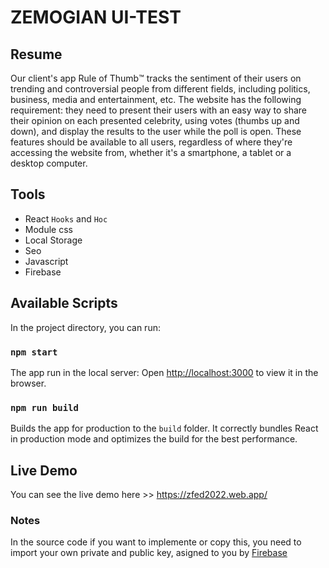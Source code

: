 # ZEMOGIAN UI-TEST

## Resume

Our client's app Rule of Thumb™️ tracks the sentiment of their users on trending and controversial people from different fields, including politics, business, media and entertainment, etc. The website has the following requirement: they need to present their users with an easy way to share their opinion on each presented celebrity, using votes (thumbs up and down), and display the results to the user while the poll is open. These features should be available to all users, regardless of where they're accessing the website from, whether it's a smartphone, a tablet or a desktop computer.

## Tools

- React ``Hooks`` and ``Hoc``
- Module css
- Local Storage
- Seo
- Javascript
- Firebase

## Available Scripts

In the project directory, you can run:

### `npm start`

The app run in the local server:
Open [http://localhost:3000](http://localhost:3000) to view it in the browser.


### `npm run build`

Builds the app for production to the `build` folder.
It correctly bundles React in production mode and optimizes the build for the best performance.

## Live Demo

You can see the live demo here >> https://zfed2022.web.app/

### Notes

In the source code if you want to implemente or copy this, you need to import your own private and public key, asigned to you by [Firebase](https://firebase.google.com/?hl=es)

#
